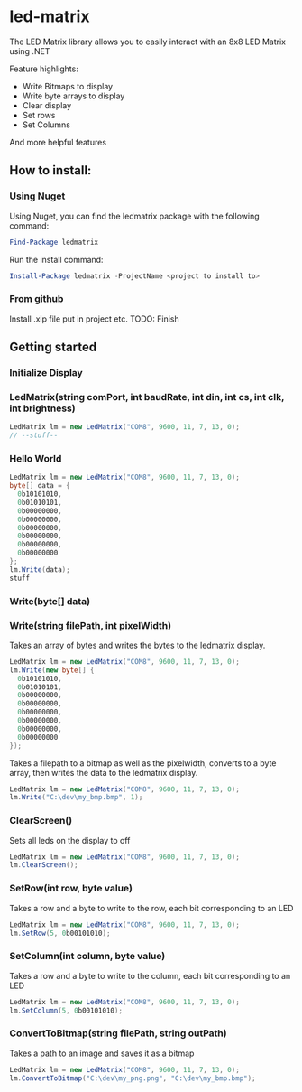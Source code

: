 # led-matrix
The LED Matrix library allows you to easily interact with an 8x8 LED Matrix using .NET

Feature highlights:<br>
  - Write Bitmaps to display
  - Write byte arrays to display
  - Clear display
  - Set rows
  - Set Columns

And more helpful features

## How to install:

### Using Nuget

Using Nuget, you can find the ledmatrix package with the following command:
```powershell
Find-Package ledmatrix
```

Run the install command:
```powershell
Install-Package ledmatrix -ProjectName <project to install to>
```

### From github
Install .xip file
put in project
etc.
TODO: Finish

## Getting started

### Initialize Display

### LedMatrix(string comPort, int baudRate, int din, int cs, int clk, int brightness)

```C#
LedMatrix lm = new LedMatrix("COM8", 9600, 11, 7, 13, 0);
// --stuff--
```

### Hello World
```C#
LedMatrix lm = new LedMatrix("COM8", 9600, 11, 7, 13, 0);
byte[] data = {
  0b10101010,
  0b01010101,
  0b00000000,
  0b00000000,
  0b00000000,
  0b00000000,
  0b00000000,
  0b00000000
};
lm.Write(data);
stuff
```

### Write(byte[] data)
### Write(string filePath, int pixelWidth)


Takes an array of bytes and writes the bytes to the ledmatrix display.

```C#
LedMatrix lm = new LedMatrix("COM8", 9600, 11, 7, 13, 0);
lm.Write(new byte[] {
  0b10101010,
  0b01010101,
  0b00000000,
  0b00000000,
  0b00000000,
  0b00000000,
  0b00000000,
  0b00000000
});
```


Takes a filepath to a bitmap as well as the pixelwidth, converts to a byte array, then writes the data to the ledmatrix display.
```C#
LedMatrix lm = new LedMatrix("COM8", 9600, 11, 7, 13, 0);
lm.Write("C:\dev\my_bmp.bmp", 1);
```

### ClearScreen()

Sets all leds on the display to off
```C#
LedMatrix lm = new LedMatrix("COM8", 9600, 11, 7, 13, 0);
lm.ClearScreen();
```

### SetRow(int row, byte value)

Takes a row and a byte to write to the row,
each bit corresponding to an LED
```C#
LedMatrix lm = new LedMatrix("COM8", 9600, 11, 7, 13, 0);
lm.SetRow(5, 0b00101010);
```

### SetColumn(int column, byte value)

Takes a row and a byte to write to the column,
each bit corresponding to an LED
```C#
LedMatrix lm = new LedMatrix("COM8", 9600, 11, 7, 13, 0);
lm.SetColumn(5, 0b00101010);
```

### ConvertToBitmap(string filePath, string outPath)
Takes a path to an image and saves it as a bitmap
```C#
LedMatrix lm = new LedMatrix("COM8", 9600, 11, 7, 13, 0);
lm.ConvertToBitmap("C:\dev\my_png.png", "C:\dev\my_bmp.bmp");
```
